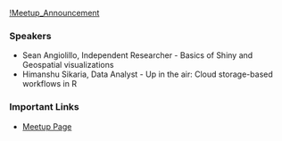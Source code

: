 [!Meetup_Announcement](https://secure.meetupstatic.com/photos/event/a/f/1/c/highres_476684828.jpeg)

### Speakers

- Sean Angiolillo, Independent Researcher - Basics of Shiny and Geospatial visualizations
- Himanshu Sikaria, Data Analyst - Up in the air: Cloud storage-based workflows in R

### Important Links
- [Meetup Page](https://www.meetup.com/Delhi-NCR-useR-Group-R-programming-language/events/256644949/)

